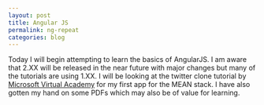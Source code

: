 ```yaml
---
layout: post
title: Angular JS
permalink: ng-repeat
categories: blog
---
```


Today I will begin attempting to learn the basics of AngularJS. I am aware that 2.XX will
be released in the near future with major changes but many of the tutorials are using 1.XX.
I will be looking at the twitter clone tutorial by [Microsoft Virtual Academy](https://www.youtube.com/watch?v=Jh0er2pRcq8)
for my first app for the MEAN stack. I have also gotten my hand on some PDFs which may also be of value for learning.
